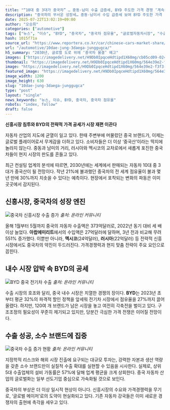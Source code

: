 ```yaml
---
title: "“10대 중 3대가 중국차” … 중동·남미 수출 급증세, BYD 주도한 가격 경쟁 ‘계속된다’"
description: "중국차의 무서운 성장세… 중동·남미서 수입 급증세 보여 BYD 주도한 가격 전쟁도 계속 중 ..."
date: 2025-07-22T13:02:19+09:00
author: "오승희"
categories: ["automotive"]
tags: ["뉴스", "이슈", "BYD", "중국차", "중국차 점유율", "글로벌자동차시장", "수출경쟁력"]
hash: 1015f71a
source_url: "https://www.reportera.co.kr/car/chinese-cars-market-share/"
url: "/automotive/10dae-jung-3daega-junggugca/"
h5_summary: "2030년, 글로벌 도로 위에 ‘중국차 물결’ 예고"
images: ["https://imagedelivery.net/H9Db0IpqceHdtipd1X60mg/cb05cd09-024e-4b2c-7de3-e73745b63600/public", "https://imagedelivery.net/H9Db0IpqceHdtipd1X60mg/04005b7a-a83d-40e9-6db7-6a2f3c9a1600/public", "https://imagedelivery.net/H9Db0IpqceHdtipd1X60mg/564e39e2-f3f3-433e-9d2b-87efad876900/public", "https://imagedelivery.net/H9Db0IpqceHdtipd1X60mg/39da856f-c71b-4182-cb56-f6fa0e1fd200/public"]
thumbnail: "https://imagedelivery.net/H9Db0IpqceHdtipd1X60mg/564e39e2-f3f3-433e-9d2b-87efad876900/public"
image: "https://imagedelivery.net/H9Db0IpqceHdtipd1X60mg/564e39e2-f3f3-433e-9d2b-87efad876900/public"
featured_image: "https://imagedelivery.net/H9Db0IpqceHdtipd1X60mg/564e39e2-f3f3-433e-9d2b-87efad876900/public"
image_width: 1200
image_height: 630
slug: "10dae-jung-3daega-junggugca"
type: "post"
layout: "single"
news_keywords: "뉴스, 이슈, BYD, 중국차, 중국차 점유율"
robots: "index, follow"
draft: false
---
```


**신흥시장 침투와 BYD의 전략적 가격 공세가 시장 재편 이끈다**

자동차 산업의 지도에 균열이 일고 있다. 한때 주변부에 머물렀던 중국 브랜드가, 이제는 글로벌 플레이어로서 무게감을 더하고 있다. 소비자들은 더 이상 ‘중국산’이라는 딱지에 놀라지 않는다. 중동과 남미의 거리, 러시아와 멕시코의 교차로에서 새롭게 포진한 중국차들이 현지 시장의 판도를 흔들고 있다.

최근 컨설팅 업계의 분석에 따르면, 2030년에는 세계에서 판매되는 자동차 10대 중 3대가 중국산이 될 전망이다. 작년 21%에 불과했던 중국차의 전 세계 점유율이 불과 몇 년 만에 30%까지 치솟을 수 있다는 예측이다. 현장에서 포착되는 변화의 파동은 이미 곳곳에서 감지된다.

## 신흥시장, 중국차의 성장 엔진  

![중국차 신흥시장 수출 증가](https://imagedelivery.net/H9Db0IpqceHdtipd1X60mg/04005b7a-a83d-40e9-6db7-6a2f3c9a1600/public)
*출처: 온라인 커뮤니티*

올해 1월부터 5월까지 중국의 자동차 수출액은 373억달러로, 2022년 동기 대비 세 배 이상 늘었다. **아랍에미리트**에서의 수입액은 27억달러에 달하며, 3년 전과 비교해 무려 551% 증가했다. 이뿐만 아니라, **멕시코**(24억달러), **러시아**(22억달러) 등 전략적 신흥시장에서도 중국차의 약진이 두드러진다. 가격경쟁력과 현지 맞춤 전략이 주요 요인으로 꼽힌다.

## 내수 시장 압박 속 BYD의 공세  

![BYD 중국 전기차 수출](https://imagedelivery.net/H9Db0IpqceHdtipd1X60mg/39da856f-c71b-4182-cb56-f6fa0e1fd200/public)
*출처: 온라인 커뮤니티*

수출 시장의 호조와 달리, 중국 내수 시장은 치열한 경쟁의 장이다. **BYD**는 2023년 초부터 평균 32%의 파격적 할인 정책을 앞세워 전기차 시장에서 점유율을 27%까지 끌어올렸다. 하지만, 120여 개 브랜드가 남은 시장을 놓고 여전히 각축전을 벌이고 있다. 구조조정의 필요성이 꾸준히 제기되고 있지만, 당분간 극심한 가격 전쟁은 이어질 전망이다.

## 수출 성공, 소수 브랜드에 집중  

![중국차 수출 증가 현황](https://imagedelivery.net/H9Db0IpqceHdtipd1X60mg/cb05cd09-024e-4b2c-7de3-e73745b63600/public)
*출처: 온라인 커뮤니티*

지정학적 리스크와 해외 시장 진출에 요구되는 대규모 투자는, 강력한 자본과 생산 역량을 갖춘 소수 브랜드만이 실질적 수출 확대를 실현할 수 있음을 시사한다. 실제로, 상위 5대 수출업체의 설비 가동률은 57%에 달해 업계 평균을 크게 상회한다. 중국 자동차 산업의 글로벌화는 일부 선도기업 중심으로 가속화될 것으로 보인다.

중국차의 부상은 더 이상 일시적 현상이 아니다. 신흥시장의 수요와 가격경쟁력을 무기로, ‘글로벌 메이저’로의 도약이 현실화되고 있다. 기존 자동차 강국들은 이미 새로운 경쟁자의 출현에 촉각을 세우고 있다.
